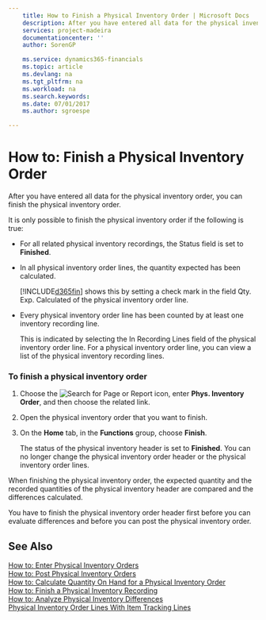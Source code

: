 ```yaml
---
    title: How to Finish a Physical Inventory Order | Microsoft Docs
    description: After you have entered all data for the physical inventory order, you can finish the physical inventory order.
    services: project-madeira
    documentationcenter: ''
    author: SorenGP

    ms.service: dynamics365-financials
    ms.topic: article
    ms.devlang: na
    ms.tgt_pltfrm: na
    ms.workload: na
    ms.search.keywords:
    ms.date: 07/01/2017
    ms.author: sgroespe

---
```

# How to: Finish a Physical Inventory Order
After you have entered all data for the physical inventory order, you can finish the physical inventory order.  
  
 It is only possible to finish the physical inventory order if the following is true:  
  
-   For all related physical inventory recordings, the Status field is set to **Finished**.  
  
-   In all physical inventory order lines, the quantity expected has been calculated.  
  
     [!INCLUDE[d365fin](includes/d365fin_md.md)] shows this by setting a check mark in the field Qty. Exp. Calculated of the physical inventory order line.  
  
-   Every physical inventory order line has been counted by at least one inventory recording line.  
  
     This is indicated by selecting the In Recording Lines field of the physical inventory order line. For a physical inventory order line, you can view a list of the physical inventory recording lines.  
  
### To finish a physical inventory order  
  
1.  Choose the ![Search for Page or Report](media/ui-search/search_small.png "Search for Page or Report icon") icon, enter **Phys. Inventory Order**, and then choose the related link.  
  
2.  Open the physical inventory order that you want to finish.  
  
3.  On the **Home** tab, in the **Functions** group, choose **Finish**.  
  
     The status of the physical inventory header is set to **Finished**. You can no longer change the physical inventory order header or the physical inventory order lines.  
  
 When finishing the physical inventory order, the expected quantity and the recorded quantities of the physical inventory header are compared and the differences calculated.  
  
 You have to finish the physical inventory order header first before you can evaluate differences and before you can post the physical inventory order.  
  
## See Also  
 [How to: Enter Physical Inventory Orders](how-to-enter-physical-inventory-orders.md)   
 [How to: Post Physical Inventory Orders](how-to-post-physical-inventory-orders.md)   
 [How to: Calculate Quantity On Hand for a Physical Inventory Order](how-to-calculate-quantity-on-hand-for-a-physical-inventory-order.md)   
 [How to: Finish a Physical Inventory Recording](how-to-finish-a-physical-inventory-recording.md)   
 [How to: Analyze Physical Inventory Differences](how-to-analyze-physical-inventory-differences.md)   
 [Physical Inventory Order Lines With Item Tracking Lines](physical-inventory-order-lines-with-item-tracking-lines.md)